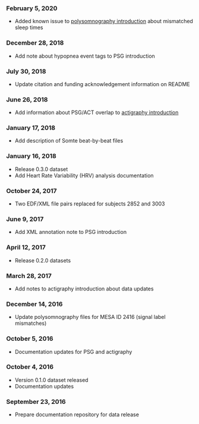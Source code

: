 ### February 5, 2020

- Added known issue to [polysomnography introduction](:pages_path:/polysomnography-introduction.md) about mismatched sleep times

### December 28, 2018

- Add note about hypopnea event tags to PSG introduction

### July 30, 2018

- Update citation and funding acknowledgement information on README

### June 26, 2018

- Add information about PSG/ACT overlap to [actigraphy introduction](:pages_path:/actigraphy-introduction.md)

### January 17, 2018

- Add description of Somte beat-by-beat files

### January 16, 2018

- Release 0.3.0 dataset
- Add Heart Rate Variability (HRV) analysis documentation

### October 24, 2017

- Two EDF/XML file pairs replaced for subjects 2852 and 3003

### June 9, 2017

- Add XML annotation note to PSG introduction

### April 12, 2017

- Release 0.2.0 datasets

### March 28, 2017

- Add notes to actigraphy introduction about data updates

### December 14, 2016

- Update polysomnography files for MESA ID 2416 (signal label mismatches)

### October 5, 2016

- Documentation updates for PSG and actigraphy

### October 4, 2016

- Version 0.1.0 dataset released
- Documentation updates

### September 23, 2016

- Prepare documentation repository for data release

